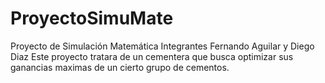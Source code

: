 # ProyectoSimuMate
Proyecto de Simulación Matemática
Integrantes Fernando Aguilar y Diego Diaz
Este proyecto tratara de un cementera que busca optimizar sus ganancias maximas de un cierto grupo de cementos.
